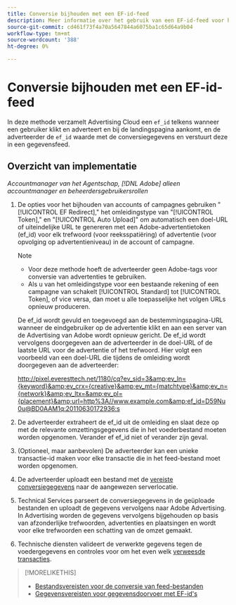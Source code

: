 ```yaml
---
title: Conversie bijhouden met een EF-id-feed
description: Meer informatie over het gebruik van een EF-id-feed voor het bijhouden van conversiegegevens.
source-git-commit: cd461f73f4a70a5647844a6075ba1c65d64a9b04
workflow-type: tm+mt
source-wordcount: '388'
ht-degree: 0%

---
```


# Conversie bijhouden met een EF-id-feed

In deze methode verzamelt Advertising Cloud een `ef_id` telkens wanneer een gebruiker klikt en adverteert en bij de landingspagina aankomt, en de adverteerder de `ef_id` waarde met de conversiegegevens en verstuurt deze in een gegevensfeed.

## Overzicht van implementatie

*Accountmanager van het Agentschap, [!DNL Adobe] alleen accountmanager en beheerdersgebruikersrollen*

1. De opties voor het bijhouden van accounts of campagnes gebruiken &quot;[!UICONTROL EF Redirect],&quot; het omleidingstype van &quot;[!UICONTROL Token],&quot; en &quot;[!UICONTROL Auto Upload]&quot; om automatisch een doel-URL of uiteindelijke URL te genereren met een Adobe-advertentietoken (ef_id) voor elk trefwoord (voor reeksspatiëring) of advertentie (voor opvolging op advertentieniveau) in de account of campagne.

   >[!NOTE]
   >* Voor deze methode hoeft de adverteerder geen Adobe-tags voor conversie van advertenties te gebruiken.
   >* Als u van het omleidingstype voor een bestaande rekening of een campagne van schakelt [!UICONTROL Standard] tot [!UICONTROL Token], of vice versa, dan moet u alle toepasselijke het volgen URLs opnieuw produceren.


   De ef_id wordt gevuld en toegevoegd aan de bestemmingspagina-URL wanneer de eindgebruiker op de advertentie klikt en aan een server van de Advertising van Adobe wordt opnieuw gericht. De ef_id wordt vervolgens doorgegeven aan de adverteerder in de doel-URL of de laatste URL voor de advertentie of het trefwoord. Hier volgt een voorbeeld van een doel-URL die tijdens de omleiding wordt doorgegeven aan de adverteerder:

   http://pixel.everesttech.net/1180/cq?ev_sid=3&amp;ev_ln={keyword}&amp;ev_crx={creative}&amp;ev_mt={matchtype}&amp;ev_n={network}&amp;ev_ltx=&amp;ev_pl={placement}&amp;url=http%3A//www.example.com&amp;ef_id=D59Nu0u@BD0AAM1q:20110630172936:s

1. De adverteerder extraheert de ef_id uit de omleiding en slaat deze op met de relevante omzettingsgegevens die in het voederbestand moeten worden opgenomen. Verander ef ef_id niet of verander zijn geval.

1. (Optioneel, maar aanbevolen) De adverteerder kan een unieke transactie-id maken voor elke transactie die in het feed-bestand moet worden opgenomen.

1. De adverteerder uploadt een bestand met de [vereiste conversiegegevens](/help/search-social-commerce/tracking/feed-ef-id-data-requirements.md) naar de aangewezen serverlocatie.

1. Technical Services parseert de conversiegegevens in de geüploade bestanden en uploadt de gegevens vervolgens naar Adobe Advertising. In Advertising worden de gegevens vervolgens bijgehouden op basis van afzonderlijke trefwoorden, advertenties en plaatsingen en wordt voor elke trefwoorden een schatting van de omzet gemaakt.

1. Technische diensten valideert de verwerkte gegevens tegen de voedergegevens en controles voor om het even welk [verweesde transacties](/help/search-social-commerce/glossary.md#o-p).

>[!MORELIKETHIS]
>
>* [Bestandsvereisten voor de conversie van feed-bestanden](feed-file-requirements.md)
>* [Gegevensvereisten voor gegevensdoorvoer met EF-id&#39;s](/help/search-social-commerce/tracking/feed-ef-id-data-requirements.md)



